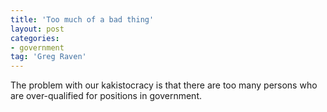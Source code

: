 ```yaml
---
title: 'Too much of a bad thing'
layout: post
categories:
- government
tag: 'Greg Raven'
---
```


The problem with our kakistocracy is that there are too many persons who are over-qualified for positions in government.